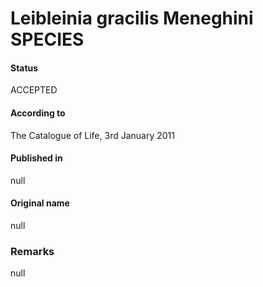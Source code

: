 # Leibleinia gracilis Meneghini SPECIES

#### Status
ACCEPTED

#### According to
The Catalogue of Life, 3rd January 2011

#### Published in
null

#### Original name
null

### Remarks
null
